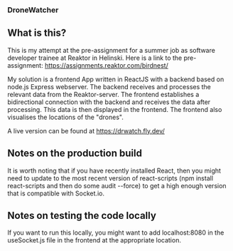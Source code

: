 ### DroneWatcher

What is this?
-------------
This is my attempt at the pre-assignment for a summer job as software developer trainee at Reaktor in Helinski. Here is a link to the pre-assignment: https://assignments.reaktor.com/birdnest/

My solution is a frontend App written in ReactJS with a backend based on node.js Express webserver. The backend receives and processes the relevant data from the Reaktor-server. The frontend establishes a bidirectional connection with the backend and receives the data after processing. This data is then displayed in the frontend. The frontend also visualises the locations of the "drones".

A live version can be found at https://drwatch.fly.dev/

Notes on the production build
-----------------------------
It is worth noting that if you have recently installed React, then you might need to update to the most recent version of react-scripts (npm install react-scripts and then do some audit --force) to get a high enough version that is compatible with Socket.io.

Notes on testing the code locally
---------------------------------
If you want to run this locally, you might want to add localhost:8080 in the useSocket.js file in the frontend at the appropriate location.

